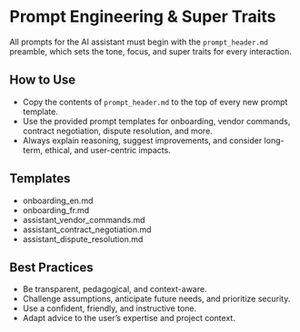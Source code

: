 # Prompt Engineering & Super Traits

All prompts for the AI assistant must begin with the `prompt_header.md` preamble, which sets the tone, focus, and super traits for every interaction.

## How to Use
- Copy the contents of `prompt_header.md` to the top of every new prompt template.
- Use the provided prompt templates for onboarding, vendor commands, contract negotiation, dispute resolution, and more.
- Always explain reasoning, suggest improvements, and consider long-term, ethical, and user-centric impacts.

## Templates
- onboarding_en.md
- onboarding_fr.md
- assistant_vendor_commands.md
- assistant_contract_negotiation.md
- assistant_dispute_resolution.md

## Best Practices
- Be transparent, pedagogical, and context-aware.
- Challenge assumptions, anticipate future needs, and prioritize security.
- Use a confident, friendly, and instructive tone.
- Adapt advice to the user’s expertise and project context.
